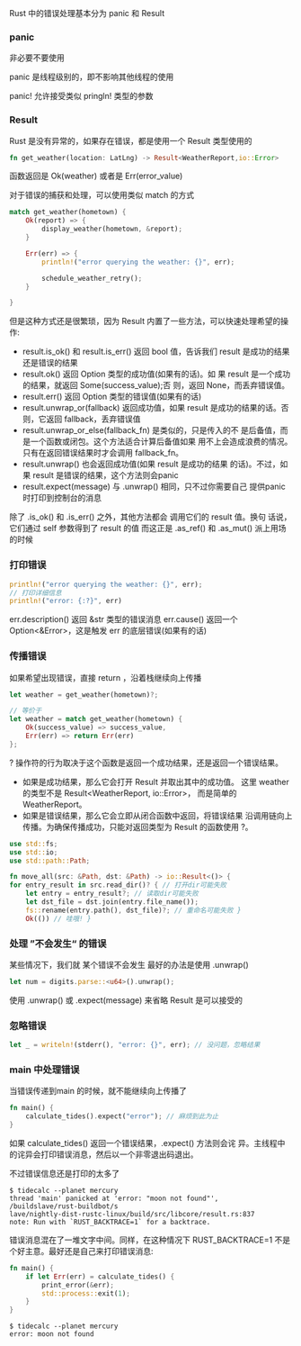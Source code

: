 Rust 中的错误处理基本分为 panic 和 Result 

### panic

非必要不要使用

panic 是线程级别的，即不影响其他线程的使用

panic! 允许接受类似 pringln! 类型的参数

### Result

Rust 是没有异常的，如果存在错误，都是使用一个 Result 类型使用的

```rust
fn get_weather(location: LatLng) -> Result<WeatherReport,io::Error>
```

函数返回是 Ok(weather) 或者是 Err(error_value)

对于错误的捕获和处理，可以使用类似 match 的方式
```rust
match get_weather(hometown) {
    Ok(report) => {
        display_weather(hometown, &report);
    }

    Err(err) => {
        println!("error querying the weather: {}", err);

        schedule_weather_retry();
    }

}
```
但是这种方式还是很繁琐，因为 Result 内置了一些方法，可以快速处理希望的操作:

- result.is_ok() 和 result.is_err() 返回 bool 值，告诉我们 result 是成功的结果还是错误的结果
- result.ok() 返回 Option 类型的成功值(如果有的话)。如 果 result 是一个成功的结果，就返回 Some(success_value);否 则，返回 None，而丢弃错误值。
- result.err() 返回 Option 类型的错误值(如果有的话)
- result.unwrap_or(fallback) 返回成功值，如果 result 是成功的结果的话。否则，它返回 fallback，丢弃错误值
- result.unwrap_or_else(fallback_fn) 是类似的，只是传入的不 是后备值，而是一个函数或闭包。这个方法适合计算后备值如果 用不上会造成浪费的情况。只有在返回错误结果时才会调用 fallback_fn。
- result.unwrap() 也会返回成功值(如果 result 是成功的结果 的话)。不过，如果 result 是错误的结果，这个方法则会panic
- result.expect(message) 与 .unwrap() 相同，只不过你需要自己 提供panic时打印到控制台的消息

除了 .is_ok() 和 .is_err() 之外，其他方法都会 调用它们的 result 值。换句 话说，它们通过 self 参数得到了 result 的值
而这正是 .as_ref() 和 .as_mut() 派上用场的时候

### 打印错误

```rust
println!("error querying the weather: {}", err);
// 打印详细信息
println!("error: {:?}", err)
```

err.description() 返回 &str 类型的错误消息
err.cause() 返回一个 Option<&Error>，这是触发 err 的底层错误(如果有的话)

### 传播错误

如果希望出现错误，直接 return ，沿着栈继续向上传播

```rust
let weather = get_weather(hometown)?;

// 等价于
let weather = match get_weather(hometown) {
    Ok(success_value) => success_value,
    Err(err) => return Err(err)
};
```

? 操作符的行为取决于这个函数是返回一个成功结果，还是返回一个错误结果。

- 如果是成功结果，那么它会打开 Result 并取出其中的成功值。 这里 weather 的类型不是 Result<WeatherReport, io::Error>， 而是简单的 WeatherReport。 
- 如果是错误结果，那么它会立即从闭合函数中返回，将错误结果 沿调用链向上传播。为确保传播成功，只能对返回类型为 Result 的函数使用 ?。

```rust
use std::fs;
use std::io;
use std::path::Path;

fn move_all(src: &Path, dst: &Path) -> io::Result<()> { 
for entry_result in src.read_dir()? { // 打开dir可能失败 
	let entry = entry_result?; // 读取dir可能失败
	let dst_file = dst.join(entry.file_name());
	fs::rename(entry.path(), dst_file)?; // 重命名可能失败 }
	Ok(()) // 哇哦! }
```

### 处理 ”不会发生“ 的错误

某些情况下，我们就  某个错误不会发生
最好的办法是使用 .unwrap()

```rust
let num = digits.parse::<u64>().unwrap();
```
使用 .unwrap() 或 .expect(message) 来省略 Result 是可以接受的

### 忽略错误

```rust
let _ = writeln!(stderr(), "error: {}", err); // 没问题，忽略结果
```

### main 中处理错误

当错误传递到main 的时候，就不能继续向上传播了
```rust
fn main() {
	calculate_tides().expect("error"); // 麻烦到此为止 
}
```

如果 calculate_tides() 返回一个错误结果，.expect() 方法则会诧 异。主线程中的诧异会打印错误消息，然后以一个非零退出码退出。

不过错误信息还是打印的太多了

```text
$ tidecalc --planet mercury
thread 'main' panicked at 'error: "moon not found"',
/buildslave/rust-buildbot/s
lave/nightly-dist-rustc-linux/build/src/libcore/result.rs:837
note: Run with `RUST_BACKTRACE=1` for a backtrace.
```

错误消息混在了一堆文字中间。同样，在这种情况下 RUST_BACKTRACE=1 不是个好主意。最好还是自己来打印错误消息:

```rust
fn main() {
    if let Err(err) = calculate_tides() {
        print_error(&err);
        std::process::exit(1);
    }
}
```

```text
$ tidecalc --planet mercury
error: moon not found
```